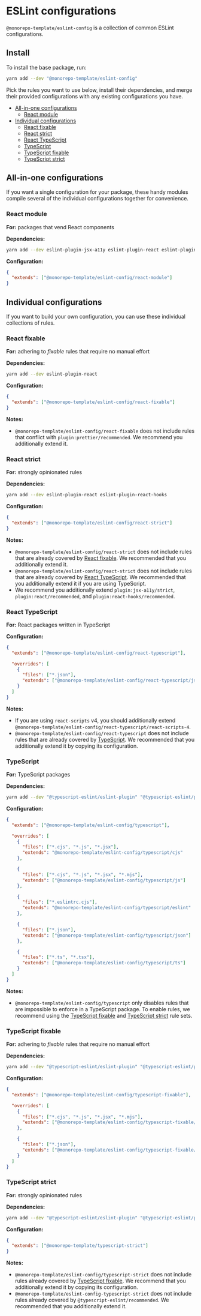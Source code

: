 # ESLint configurations

`@monorepo-template/eslint-config` is a collection of common ESLint
configurations.

## Install

To install the base package, run:

```sh
yarn add --dev "@monorepo-template/eslint-config"
```

Pick the rules you want to use below, install their dependencies, and merge
their provided configurations with any existing configurations you have.

- [All-in-one configurations](#all-in-one-configurations)
  - [React module](#react-module)
- [Individual configurations](#individual-configurations)
  - [React fixable](#react-fixable)
  - [React strict](#react-strict)
  - [React TypeScript](#react-typescript)
  - [TypeScript](#typescript)
  - [TypeScript fixable](#typescript-fixable)
  - [TypeScript strict](#typescript-strict)

## All-in-one configurations

If you want a single configuration for your package, these handy modules compile
several of the individual configurations together for convenience.

### React module

**For:** packages that vend React components

**Dependencies:**

```sh
yarn add --dev eslint-plugin-jsx-a11y eslint-plugin-react eslint-plugin-react-hooks
```

**Configuration:**

```json
{
  "extends": ["@monorepo-template/eslint-config/react-module"]
}
```

## Individual configurations

If you want to build your own configuration, you can use these individual
collections of rules.

### React fixable

**For:** adhering to _fixable_ rules that require no manual effort

**Dependencies:**

```sh
yarn add --dev eslint-plugin-react
```

**Configuration:**

```json
{
  "extends": ["@monorepo-template/eslint-config/react-fixable"]
}
```

**Notes:**

- `@monorepo-template/eslint-config/react-fixable` does not include rules that
  conflict with `plugin:prettier/recommended`. We recommend you additionally
  extend it.

### React strict

**For:** strongly opinionated rules

**Dependencies:**

```sh
yarn add --dev eslint-plugin-react eslint-plugin-react-hooks
```

**Configuration:**

```json
{
  "extends": ["@monorepo-template/eslint-config/react-strict"]
}
```

**Notes:**

- `@monorepo-template/eslint-config/react-strict` does not include rules that
  are already covered by [React fixable](#react-fixable). We recommended that
  you additionally extend it.
- `@monorepo-template/eslint-config/react-strict` does not include rules that
  are already covered by [React TypeScript](#react-typescript). We recommended
  that you additionally extend it if you are using TypeScript.
- We recommend you additionally extend `plugin:jsx-a11y/strict`,
  `plugin:react/recommended`, and `plugin:react-hooks/recommended`.

### React TypeScript

**For:** React packages written in TypeScript

**Configuration:**

```json
{
  "extends": ["@monorepo-template/eslint-config/react-typescript"],

  "overrides": [
    {
      "files": ["*.json"],
      "extends": ["@monorepo-template/eslint-config/react-typescript/json"]
    }
  ]
}
```

**Notes:**

- If you are using `react-scripts` v4, you should additionally extend
  `@monorepo-template/eslint-config/react-typescript/react-scripts-4`.
- `@monorepo-template/eslint-config/react-typescript` does not include rules
  that are already covered by [TypeScript](#typescript). We recommended that you
  additionally extend it by copying its configuration.

### TypeScript

**For:** TypeScript packages

**Dependencies:**

```sh
yarn add --dev "@typescript-eslint/eslint-plugin" "@typescript-eslint/parser"
```

**Configuration:**

```json
{
  "extends": ["@monorepo-template/eslint-config/typescript"],

  "overrides": [
    {
      "files": ["*.cjs", "*.js", "*.jsx"],
      "extends": "@monorepo-template/eslint-config/typescript/cjs"
    },

    {
      "files": ["*.cjs", "*.js", "*.jsx", "*.mjs"],
      "extends": ["@monorepo-template/eslint-config/typescript/js"]
    },

    {
      "files": ["*.eslintrc.cjs"],
      "extends": "@monorepo-template/eslint-config/typescript/eslint"
    },

    {
      "files": ["*.json"],
      "extends": ["@monorepo-template/eslint-config/typescript/json"]
    },

    {
      "files": ["*.ts", "*.tsx"],
      "extends": ["@monorepo-template/eslint-config/typescript/ts"]
    }
  ]
}
```

**Notes:**

- `@monorepo-template/eslint-config/typescript` only disables rules that are
  impossible to enforce in a TypeScript package. To enable rules, we recommend
  using the [TypeScript fixable](#typescript-fixable) and
  [TypeScript strict](#typescript-strict) rule sets.

### TypeScript fixable

**For:** adhering to _fixable_ rules that require no manual effort

**Dependencies:**

```sh
yarn add --dev "@typescript-eslint/eslint-plugin" "@typescript-eslint/parser"
```

**Configuration:**

```json
{
  "extends": ["@monorepo-template/eslint-config/typescript-fixable"],

  "overrides": [
    {
      "files": ["*.cjs", "*.js", "*.jsx", "*.mjs"],
      "extends": ["@monorepo-template/eslint-config/typescript-fixable/js"]
    },

    {
      "files": ["*.json"],
      "extends": ["@monorepo-template/eslint-config/typescript-fixable/json"]
    }
  ]
}
```

### TypeScript strict

**For:** strongly opinionated rules

**Dependencies:**

```sh
yarn add --dev "@typescript-eslint/eslint-plugin" "@typescript-eslint/parser"
```

**Configuration:**

```json
{
  "extends": ["@monorepo-template/typescript-strict"]
}
```

**Notes:**

- `@monorepo-template/eslint-config/typescript-strict` does not include rules
  already covered by [TypeScript fixable](#typescript-fixable). We recommend
  that you additionally extend it by copying its configuration.
- `@monorepo-template/eslint-config-typescript-strict` does not include rules
  already covered by `@typescript-eslint/recommended`. We recommended that you
  additionally extend it.
